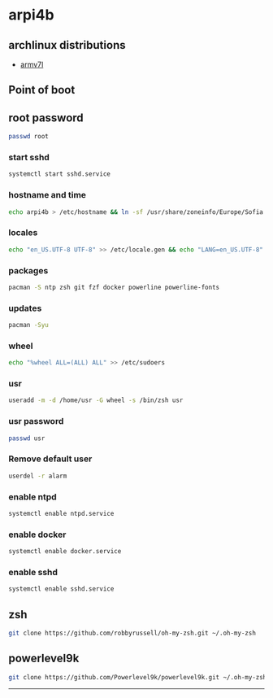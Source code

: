
# arpi4b

## archlinux distributions

* [armv7l]

## Point of boot

## root password

```bash
passwd root
```

### start sshd

```bash
systemctl start sshd.service
```

### hostname and time

```bash
echo arpi4b > /etc/hostname && ln -sf /usr/share/zoneinfo/Europe/Sofia /etc/localtime
```

### locales

```bash
echo "en_US.UTF-8 UTF-8" >> /etc/locale.gen && echo "LANG=en_US.UTF-8" >> /etc/locale.conf && echo "LC_COLLATE=C" >> /etc/locale.conf && echo "LC_TIME=en_US.UTF-8" >> /etc/locale.conf && echo "LC_MESSAGES=C" >> /etc/locale.conf && locale-gen
```

### packages

```bash
pacman -S ntp zsh git fzf docker powerline powerline-fonts
```

### updates

```bash
pacman -Syu
```

### wheel

```bash
echo "%wheel ALL=(ALL) ALL" >> /etc/sudoers
```

### usr

```bash
useradd -m -d /home/usr -G wheel -s /bin/zsh usr
```

### usr password

```bash
passwd usr
```

### Remove default user

```bash
userdel -r alarm
```

### enable ntpd

```bash
systemctl enable ntpd.service
```

### enable docker

```bash
systemctl enable docker.service
```

### enable sshd

```bash
systemctl enable sshd.service
```

## zsh

```bash
git clone https://github.com/robbyrussell/oh-my-zsh.git ~/.oh-my-zsh
```

## powerlevel9k

```bash
git clone https://github.com/Powerlevel9k/powerlevel9k.git ~/.oh-my-zsh/themes
```

-----

[armv7l]: <https://archlinuxarm.org/platforms/armv8/broadcom/raspberry-pi-4>
